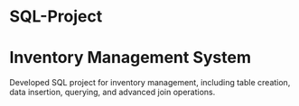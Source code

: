 # SQL-Project
# Inventory Management System
Developed SQL project for inventory management, including table creation, data insertion, querying, and advanced join operations.
